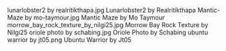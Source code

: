 lunarlobster2 by realritikthapa.jpg Lunarlobster2 by Realritikthapa
Mantic-Maze by mo-taymour.jpg Mantic Maze by Mo Taymour
morrow_bay_rock_texture_by_nilgi25.jpg Morrow Bay Rock Texture by Nilgi25
oriole photo by schabing.jpg Oriole Photo by Schabing
ubuntu warrior by jt05.png Ubuntu Warrior by Jt05
